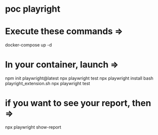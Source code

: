 # poc playright
# Execute these commands =>
docker-compose up -d
# In your container, launch =>
npm init playwright@latest
npx playwright test
npx playwright install
bash playright_extension.sh
npx playwright test
# if you want to see your report, then =>
npx playwright show-report